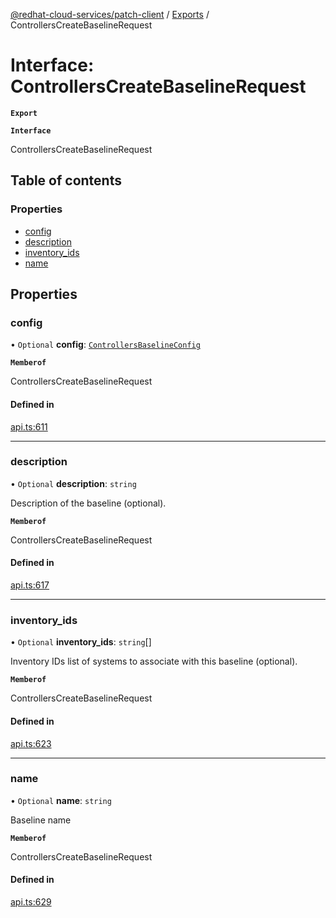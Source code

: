 [@redhat-cloud-services/patch-client](../README.md) / [Exports](../modules.md) / ControllersCreateBaselineRequest

# Interface: ControllersCreateBaselineRequest

**`Export`**

**`Interface`**

ControllersCreateBaselineRequest

## Table of contents

### Properties

- [config](ControllersCreateBaselineRequest.md#config)
- [description](ControllersCreateBaselineRequest.md#description)
- [inventory\_ids](ControllersCreateBaselineRequest.md#inventory_ids)
- [name](ControllersCreateBaselineRequest.md#name)

## Properties

### config

• `Optional` **config**: [`ControllersBaselineConfig`](ControllersBaselineConfig.md)

**`Memberof`**

ControllersCreateBaselineRequest

#### Defined in

[api.ts:611](https://github.com/mkholjuraev/javascript-clients/blob/master/packages/patch/api.ts#L611)

___

### description

• `Optional` **description**: `string`

Description of the baseline (optional).

**`Memberof`**

ControllersCreateBaselineRequest

#### Defined in

[api.ts:617](https://github.com/mkholjuraev/javascript-clients/blob/master/packages/patch/api.ts#L617)

___

### inventory\_ids

• `Optional` **inventory\_ids**: `string`[]

Inventory IDs list of systems to associate with this baseline (optional).

**`Memberof`**

ControllersCreateBaselineRequest

#### Defined in

[api.ts:623](https://github.com/mkholjuraev/javascript-clients/blob/master/packages/patch/api.ts#L623)

___

### name

• `Optional` **name**: `string`

Baseline name

**`Memberof`**

ControllersCreateBaselineRequest

#### Defined in

[api.ts:629](https://github.com/mkholjuraev/javascript-clients/blob/master/packages/patch/api.ts#L629)
